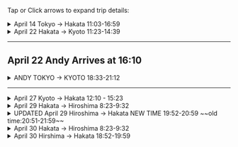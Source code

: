 
Tap or Click arrows to expand trip details:  
  
<details>
  <summary>April 14   Tokyo -> Hakata 11:03-16:59  </summary>
<img src="Pasted image 20240409235001.png">  
    
Maura seats:   6C  10B
</details>

  
<details>
  <summary>April 22 Hakata -> Kyoto 11:23-14:39  </summary>
<img src="Pasted image 20240409234933.png">  
    
Maura seats:  12D  8A  
</details>

___

## April 22 Andy Arrives at 16:10
<details> <summary>
ANDY TOKYO -> KYOTO  18:33-21:12  
</summary>
<img src="https://github.com/docPoacher/hello-world/assets/111644235/44e0d48c-0a81-417e-97ad-28ac17230721">
</details>

___

<details>
  <summary>April 27 Kyoto -> Hakata 12:10 - 15:23  </summary>
<img src="Pasted image 20240409234907.png">  
    
Andy seats:  6B  10B 
    
Maura seats:  6C  10D
</details>
  
<details>
  <summary>April 29 Hakata -> Hiroshima 8:23-9:32  </summary>
<img src="Pasted image 20240409234821.png">  
    
Andy seats:  14D  

Maura seats:  15D
</details>

<details>
  
  <summary>UPDATED April 29 Hiroshima -> Hakata NEW TIME 19:52-20:59 ~~old time:20:51-21:59~~ </summary>
![image](https://github.com/docPoacher/hello-world/assets/111644235/c2841876-fbdd-41e8-900e-308b515a2f33)

    
Andy seats:  7B ORDINARY CAR no 7 

Maura seats:  6C ORDINARY CAR no 4
</details>
  
<details>
  <summary>April 30 Hakata -> Hiroshima 8:23-9:32  </summary>
<img src="Pasted image 20240409235051.png">  
    
Andy seats:  11A  

Maura seats:  12A
</details>
  
<details>
  <summary>April 30 Hirshima -> Hakata 18:52-19:59  </summary>
<img src="Pasted image 20240409235127.png">  
    
Andy seats:  13A  

Maura seats:  14A
</details>
